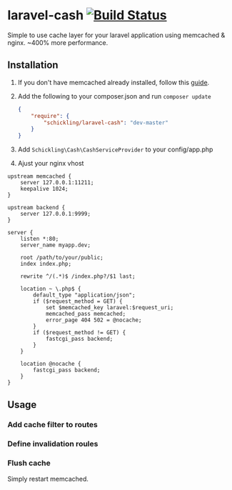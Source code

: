 laravel-cash [![Build Status](https://travis-ci.org/schickling/laravel-cash.png?branch=master)](https://travis-ci.org/schickling/laravel-cash)
============

Simple to use cache layer for your laravel application using memcached & nginx. ~400% more performance.

## Installation

1. If you don't have memcached already installed, follow this [guide](https://github.com/schickling/laravel-cash/blob/master/doc/MEMCACHED.md).

2. Add the following to your composer.json and run `composer update`

    ```json
    {
        "require": {
            "schickling/laravel-cash": "dev-master"
        }
    }
    ```

3. Add `Schickling\Cash\CashServiceProvider` to your config/app.php

4. Ajust your nginx vhost

```nginx
upstream memcached {
    server 127.0.0.1:11211;
    keepalive 1024;
}

upstream backend {
    server 127.0.0.1:9999;
}

server {
    listen *:80;
    server_name myapp.dev;

    root /path/to/your/public;
    index index.php;

    rewrite ^/(.*)$ /index.php?/$1 last;

    location ~ \.php$ {
        default_type "application/json";
        if ($request_method = GET) {
            set $memcached_key laravel:$request_uri;
            memcached_pass memcached;
            error_page 404 502 = @nocache;
        }
        if ($request_method != GET) {
            fastcgi_pass backend;
        }
    }

    location @nocache {
        fastcgi_pass backend;
    }
}
```

## Usage

### Add cache filter to routes

### Define invalidation roules

### Flush cache
Simply restart memcached.
